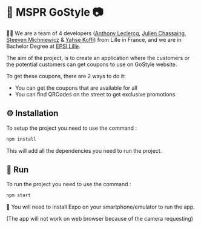 # 👕 MSPR GoStyle 📷

👨‍🎓 We are a team of 4 developers ([Anthony Leclercq](https://github.com/ALeclercq59), [Julien Chassaing](https://github.com/Julien-Chassaing), [Steeven Michniewicz](https://github.com/SteevenMnw) & [Yahse Koffi](https://github.com/Josiyahse)) from Lille in France, and we are in Bachelor Degree at [EPSI Lille](https://www.epsi.fr).

The aim of the project, is to create an application where the customers or the potential customers can get coupons to use on GoStyle website.

To get these coupons, there are 2 ways to do it:
* You can get the coupons that are available for all
* You can find QRCodes on the street to get exclusive promotions

## ⚙️ Installation

To setup the project you need to use the command :

```bash
npm install
```
This will add all the dependencies you need to run the project.

## 🚀 Run

To run the project you need to use the command :

```bash
npm start
```

📱 You will need to install Expo on your smartphone/emulator to run the app.

(The app will not work on web browser because of the camera requesting)
